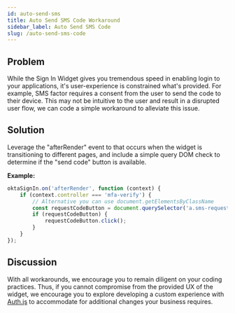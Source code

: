 ```yaml
---
id: auto-send-sms
title: Auto Send SMS Code Workaround
sidebar_label: Auto Send SMS Code
slug: /auto-send-sms-code
---
```


## Problem
While the Sign In Widget gives you tremendous speed in enabling login to your applications, it's user-experience is constrained what's provided. For example, SMS factor requires a consent from the user to send the code to their device. This may not be intuitive to the user and result in a disrupted user flow, we can code a simple workaround to alleviate this issue.

## Solution
Leverage the "afterRender" event to that occurs when the widget is transitioning to different pages, and include a simple query DOM check to determine if the "send code" button is available.

**Example:**
```js
oktaSignIn.on('afterRender', function (context) {
    if (context.controller === 'mfa-verify') {
        // Alternative you can use document.getElementsByClassName 
        const requestCodeButton = document.querySelector('a.sms-request-button');
        if (requestCodeButton) {
            requestCodeButton.click();
        }
    }
});
```

## Discussion
With all workarounds, we encourage you to remain diligent on your coding practices. Thus, if you cannot compromise from the provided UX of the widget, we encourage you to explore developing a custom experience with [Auth.js](https://github.com/okta/okta-auth-js) to accommodate for additional changes your business requires.